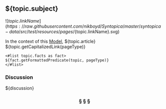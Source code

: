 ## ${topic.subject}

![${topic.linkName}](https://raw.githubusercontent.com/nikboyd/Syntopica/master/syntopica-data/src/test/resources/pages/${topic.linkName}.svg)

In the context of this [Model](model.md), ${topic.article} ${topic.getCapitalizedLink(pageType)}

```
<#list topic.facts as fact>
${fact.getFormattedPredicate(topic, pageType)}
</#list>
```

### Discussion

${discussion}

<h3 align="center"><b>&sect; &sect; &sect;</b></h3>
